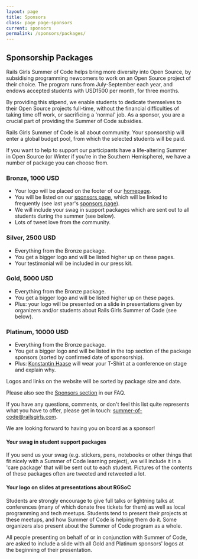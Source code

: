```yaml
---
layout: page
title: Sponsors
class: page page-sponsors
current: sponsors
permalink: /sponsors/packages/
---
```


## Sponsorship Packages

Rails Girls Summer of Code helps bring more diversity into Open Source, by subsidising programming newcomers to work on an Open Source project of their choice. The program runs from July-September each year, and endows accepted students with USD1500 per month, for three months.

By providing this stipend, we enable students to dedicate themselves to their Open Source projects full-time, without the financial difficulties of taking time off work, or sacrificing a 'normal' job. As a sponsor, you are a crucial part of providing the Summer of Code subsidies.

Rails Girls Summer of Code is all about community. Your sponsorship will enter a global budget pool, from which the selected students will be paid.

If you want to help to support our participants have a life-altering Summer in Open Source (or Winter if you're in the Southern Hemisphere), we have a number of package you can choose from.


### Bronze, 1000 USD

* Your logo will be placed on the footer of our [homepage](/).
* You will be listed on our [sponsors page](/sponsors), which will be linked
  to frequently (see last year's [sponsors page](http://2013.railsgirlssummerofcode.org/sponsors-thanks/)).
* We will include your swag in support packages which are sent out to all
  students during the summer (see below).
* Lots of tweet love from the community.

### Silver, 2500 USD

* Everything from the Bronze package.
* You get a bigger logo and will be listed higher up on these pages.
* Your testimonial will be included in our press kit.

### Gold, 5000 USD

* Everything from the Bronze package.
* You get a bigger logo and will be listed higher up on these pages.
* Plus: your logo will be presented on a slide in presentations given by
  organizers and/or students about Rails Girls Summer of Code (see below).

### Platinum, 10000 USD

* Everything from the Bronze package.
* You get a bigger logo and will be listed in the top section of the package sponsors (sorted by confirmed date of sponsorship).
* Plus: [Konstantin Haase](http://github.com/rkh) will wear your T-Shirt
  at a conference on stage and explain why.

Logos and links on the website will be sorted by package size and date.

Please also see the [Sponsors section](/faq#sponsors) in our FAQ.

If you have any questions, comments, or don't feel this list quite represents what you have to offer, please get in touch:
<a href="mailto: summer-of-code@railsgirls.com">summer-of-code@railsgirls.com</a>.

We are looking forward to having you on board as a sponsor!


#### Your swag in student support packages

If you send us your swag (e.g. stickers, pens, notebooks or other things
that fit nicely with a Summer of Code learning project), we will include
it in a 'care package' that will be sent out to each student. Pictures of the
contents of these packages often are tweeted and retweeted a lot.

#### Your logo on slides at presentations about RGSoC

Students are strongly encourage to give full talks or lightning talks
at conferences (many of which donate free tickets for them) as well as
local programming and tech meetups. Students tend to present their projects at these meetups, and how Summer of Code is helping them do it. Some
organizers also present about the Summer of Code program as a whole.

All people presenting on behalf of or in conjunction with Summer of Code, are asked to include a slide with all Gold and Platinum sponsors'
logos at the beginning of their presentation.





